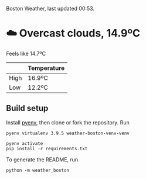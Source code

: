 Boston Weather, last updated 00:53.

# ☁️ Overcast clouds, 14.9ºC

Feels like 14.7ºC

|  | Temperature |
| -- | -- |
| High | 16.9ºC |
| Low | 12.2ºC |


## Build setup

Install [pyenv](https://github.com/pyenv/pyenv), then clone or fork the repository. Run


```shell
pyenv virtualenv 3.9.5 weather-boston-venv-venv

pyenv activate
pip install -r requirements.txt
```

To generate the README, run

```shell
python -m weather_boston
```
